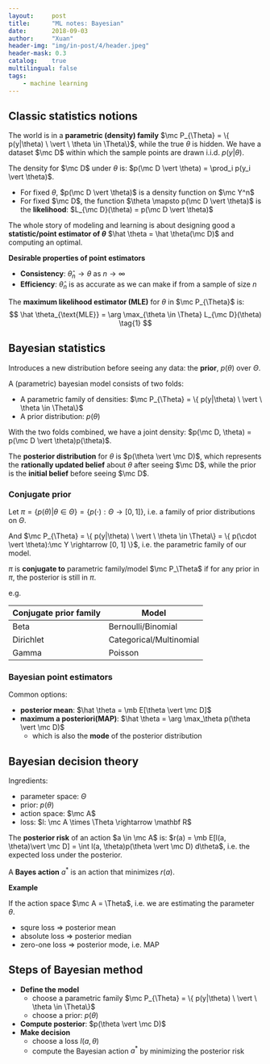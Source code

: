 ```yaml
---
layout:     post
title:      "ML notes: Bayesian"
date:       2018-09-03
author:     "Xuan"
header-img: "img/in-post/4/header.jpeg"
header-mask: 0.3
catalog:    true
multilingual: false
tags:
    - machine learning
---
```


$\newcommand{\mc}{\mathcal} \newcommand{\mb}{\mathbb}$

## Classic statistics notions

The world is in a **parametric (density) family** $\mc P_{\Theta} = \{ p(y|\theta) \ \vert \ \theta \in \Theta\}$, while the true $\theta$ is hidden. We have a dataset $\mc D$ within which the sample points are drawn i.i.d. $p(y|\theta)$.



The density for $\mc D$ under $\theta$ is: $p(\mc D \vert \theta) = \prod_i p(y_i \vert \theta)$.

- For fixed $\theta$, $p(\mc D \vert \theta)$ is a density function on $\mc Y^n$
- For fixed $\mc D$, the function $\theta \mapsto p(\mc D \vert \theta)$ is the **likelihood**: $L_{\mc D}(\theta) = p(\mc D \vert \theta)$



The whole story of modeling and learning is about designing good a **statistic/point estimator of $\theta$** $\hat \theta = \hat \theta(\mc D)$ and computing an optimal.



**Desirable properties of point estimators**

- **Consistency**: $\hat \theta_n \rightarrow \theta$ as $n \rightarrow \infty$
- **Efficiency**: $\hat \theta_n$ is as accurate as we can make if from a sample of size $n$



The **maximum likelihood estimator (MLE)** for $\theta$ in $\mc P_{\Theta}$ is:
$$
\hat \theta_{\text{MLE}} = \arg \max_{\theta \in \Theta} L_{\mc D}(\theta) \tag{1}
$$


## Bayesian statistics

Introduces a new distribution before seeing any data: the **prior**, $p(\theta)$ over $\Theta$.

A (parametric) bayesian model consists of two folds:

- A parametric family of densities: $\mc P_{\Theta} = \{ p(y|\theta) \ \vert \ \theta \in \Theta\}$
- A prior distribution: $p(\theta)$

With the two folds combined, we have a joint density: $p(\mc D, \theta) = p(\mc D \vert \theta)p(\theta)$.



The **posterior distribution** for $\theta$ is $p(\theta \vert \mc D)$, which represents the **rationally updated belief** about $\theta$ after seeing $\mc D$, while the prior is the **initial belief** before seeing $\mc D$.



### Conjugate prior

Let $\pi = \{ p(\theta) \vert \theta \in \Theta \} = \{ p(\cdot) : \Theta \rightarrow [0, 1] \}$, i.e. a family of prior distributions on $\Theta$.

And $\mc P_{\Theta} = \{ p(y|\theta) \ \vert \ \theta \in \Theta\} = \{ p(\cdot \vert \theta):\mc Y \rightarrow [0, 1] \}$, i.e. the parametric family of our model.

$\pi$ is **conjugate to** parametric family/model $\mc P_\Theta$ if for any prior in $\pi$, the posterior is still in $\pi$.

e.g.

| Conjugate prior family | Model                   |
| ---------------------- | ----------------------- |
| Beta                   | Bernoulli/Binomial      |
| Dirichlet              | Categorical/Multinomial |
| Gamma                  | Poisson                 |



### Bayesian point estimators

Common options:

- **posterior mean**: $\hat \theta = \mb E[\theta \vert \mc D]$
- **maximum a posteriori(MAP)**: $\hat \theta = \arg \max_\theta p(\theta \vert \mc D)$
  - which is also the **mode** of the posterior distribution



## Bayesian decision theory

Ingredients:

- parameter space: $\Theta$
- prior: $p(\theta)$
- action space: $\mc A$
- loss: $l: \mc A \times \Theta \rightarrow \mathbf R$

The **posterior risk** of an action $a \in \mc A$ is: $r(a) = \mb E[l(a, \theta)\vert \mc D] = \int l(a, \theta)p(\theta \vert \mc D) d\theta$, i.e. the expected loss under the posterior.

A **Bayes action** $a^\ast$ is an action that minimizes $r(a)$.



**Example**

If the action space $\mc A = \Theta$, i.e. we are estimating the parameter $\theta$.

- squre loss $\Rightarrow$ posterior mean
- absolute loss $\Rightarrow$ posterior median
- zero-one loss $\Rightarrow$ posterior mode, i.e. MAP



## Steps of Bayesian method

- **Define the model**
  - choose a parametric family $\mc P_{\Theta} = \{ p(y|\theta) \ \vert \ \theta \in \Theta\}$
  - choose a prior: $p(\theta)$
- **Compute posterior**: $p(\theta \vert \mc D)$
- **Make decision**
  - choose a loss $l(a, \theta)$
  - compute the Bayesian action $a^\ast​$ by minimizing the posterior risk